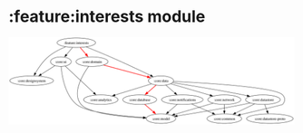 # :feature:interests module

![Dependency graph](../../docs/images/graphs/dep_graph_feature_interests.svg)
